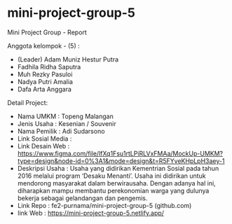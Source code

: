 # mini-project-group-5

Mini Project Group - Report

Anggota kelompok - (5) :
- (Leader) Adam Muniz Hestur Putra
- Fadhila Ridha Saputra
- Muh Rezky Pasuloi
- Nadya Putri Amalia
- Dafa Arta Anggara

Detail Project:

- Nama UMKM : Topeng Malangan
- Jenis Usaha :  Kesenian / Souvenir
- Nama Pemilik :  Adi Sudarsono
- Link Sosial Media : 
- Link Desain Web :  https://www.figma.com/file/lfXq1Fsu1rtLPiRLVxFMAa/MockUp-UMKM?type=design&node-id=0%3A1&mode=design&t=R5FYveKHpLpH3aey-1 
- Deskripsi Usaha : Usaha yang didirikan Kementrian Sosial pada tahun 2016 melalui program ‘Desaku Menanti’. Usaha ini didirikan untuk mendorong masyarakat dalam berwirausaha. Dengan adanya hal ini, diharapkan mampu membantu perekonomian warga yang dulunya bekerja sebagai gelandangan dan pengemis.
- Link Repo : fe2-purnama/mini-project-group-5 (github.com)
- link Web : https://mini-project-group-5.netlify.app/ 

